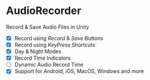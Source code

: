 # AudioRecorder
Record & Save Audio Files in Unity

- [x] Record using _Record_ & _Save_ Buttons
- [x] Record using _KeyPress_ Shortcuts
- [x] Day & Night Modes
- [x] Record Time Indicators
- [ ] Dynamic Audio Record Time
- [x] Support for Android, iOS, MacOS, Windows and more
